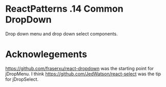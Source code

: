 # ReactPatterns .14 Common DropDown

Drop down menu and drop down select components.




# Acknowlegements

https://github.com/fraserxu/react-dropdown was the starting point for jDropMenu.
I think https://github.com/JedWatson/react-select was the tip for jDropSelect.
